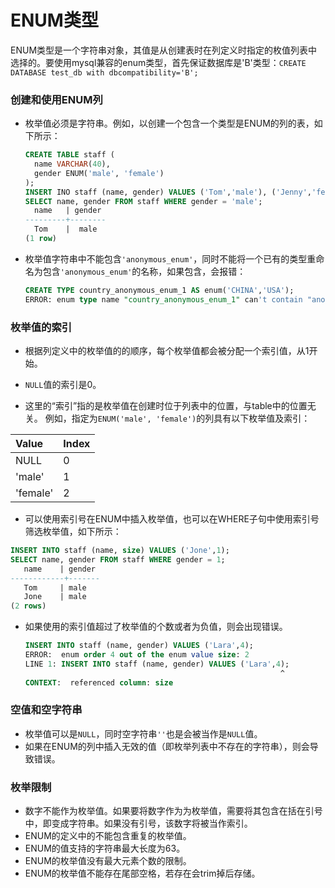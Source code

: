 # ENUM类型

ENUM类型是一个字符串对象，其值是从创建表时在列定义时指定的枚值列表中选择的。要使用mysql兼容的enum类型，首先保证数据库是'B'类型：`CREATE DATABASE test_db with dbcompatibility='B';`

### 创建和使用ENUM列

* 枚举值必须是字符串。例如，以创建一个包含一个类型是ENUM的列的表，如下所示：
  
  ```sql
  CREATE TABLE staff (
    name VARCHAR(40),
    gender ENUM('male', 'female')
  );
  INSERT INO staff (name, gender) VALUES ('Tom','male'), ('Jenny','female')
  SELECT name, gender FROM staff WHERE gender = 'male';
    name   | gender  
  ---------+--------
    Tom    |  male
  (1 row)
  
* 枚举值字符串中不能包含`'anonymous_enum'`，同时不能将一个已有的类型重命名为包含`'anonymous_enum'`的名称，如果包含，会报错：

  ```sql
  CREATE TYPE country_anonymous_enum_1 AS enum('CHINA','USA');
  ERROR: enum type name "country_anonymous_enum_1" can't contain "anonymous_enum" 

  ```

### 枚举值的索引

* 根据列定义中的枚举值的的顺序，每个枚举值都会被分配一个索引值，从1开始。

* `NULL`值的索引是0。

* 这里的“索引”指的是枚举值在创建时位于列表中的位置，与table中的位置无关。
例如，指定为`ENUM('male', 'female')`的列具有以下枚举值及索引：

| Value    | Index |
|:-------- |:----- |
| NULL     | 0     |
| 'male'   | 1     |
| 'female' | 2     |

* 可以使用索引号在ENUM中插入枚举值，也可以在WHERE子句中使用索引号筛选枚举值，如下所示：

```sql
INSERT INTO staff (name, size) VALUES ('Jone',1);
SELECT name, gender FROM staff WHERE gender = 1;
   name    | gender  
------------+-------
   Tom     | male
   Jone    | male
(2 rows)
```

* 如果使用的索引值超过了枚举值的个数或者为负值，则会出现错误。
  
  ```sql
  INSERT INTO staff (name, gender) VALUES ('Lara',4);
  ERROR:  enum order 4 out of the enum value size: 2
  LINE 1: INSERT INTO staff (name, gender) VALUES ('Lara',4);
                                                           ^
  CONTEXT:  referenced column: size

  ```

### 空值和空字符串

* 枚举值可以是`NULL`，同时空字符串`''`也是会被当作是`NULL`值。
* 如果在ENUM的列中插入无效的值（即枚举列表中不存在的字符串），则会导致错误。

### 枚举限制

* 数字不能作为枚举值。如果要将数字作为为枚举值，需要将其包含在括在引号中，即变成字符串。如果没有引号，该数字将被当作索引。
* ENUM的定义中的不能包含重复的枚举值。
* ENUM的值支持的字符串最大长度为63。
* ENUM的枚举值没有最大元素个数的限制。
* ENUM的枚举值不能存在尾部空格，若存在会trim掉后存储。